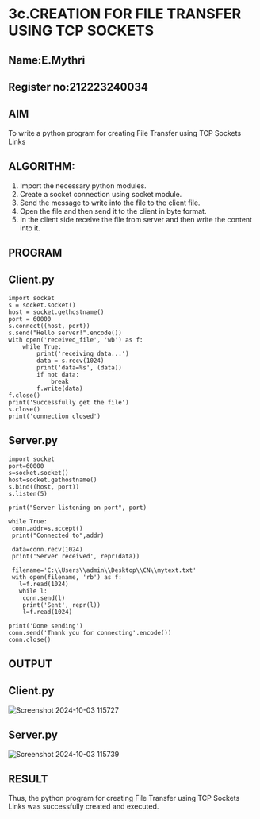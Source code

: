 # 3c.CREATION FOR FILE TRANSFER USING TCP SOCKETS
## Name:E.Mythri
## Register no:212223240034
## AIM
To write a python program for creating File Transfer using TCP Sockets Links
## ALGORITHM:
1. Import the necessary python modules.
2. Create a socket connection using socket module.
3. Send the message to write into the file to the client file.
4. Open the file and then send it to the client in byte format.
5. In the client side receive the file from server and then write the content into it.
## PROGRAM

## Client.py
```
import socket
s = socket.socket()
host = socket.gethostname()
port = 60000
s.connect((host, port))
s.send("Hello server!".encode())
with open('received_file', 'wb') as f:
    while True:
        print('receiving data...')
        data = s.recv(1024)
        print('data=%s', (data))
        if not data:
            break
        f.write(data)
f.close()
print('Successfully get the file')
s.close()
print('connection closed')
```
## Server.py
```
import socket
port=60000
s=socket.socket()
host=socket.gethostname()
s.bind((host, port))
s.listen(5)

print("Server listening on port", port)

while True:
 conn,addr=s.accept()
 print("Connected to",addr)

 data=conn.recv(1024)
 print('Server received', repr(data))

 filename='C:\\Users\\admin\\Desktop\\CN\\mytext.txt'
 with open(filename, 'rb') as f:
   l=f.read(1024)
   while l:
    conn.send(l)
    print('Sent', repr(l)) 
    l=f.read(1024)

print('Done sending') 
conn.send('Thank you for connecting'.encode())
conn.close()
```
## OUTPUT
## Client.py
![Screenshot 2024-10-03 115727](https://github.com/user-attachments/assets/58596f28-7e5d-4695-8f66-ff10c89f9044)

## Server.py
![Screenshot 2024-10-03 115739](https://github.com/user-attachments/assets/8ac50391-dbaa-4f0b-a210-9014de32fe6d)

## RESULT
Thus, the python program for creating File Transfer using TCP Sockets Links was 
successfully created and executed.
